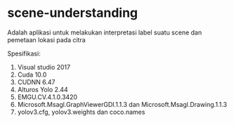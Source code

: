 # scene-understanding
Adalah aplikasi untuk melakukan interpretasi label suatu scene dan pemetaan lokasi pada citra


Spesifikasi:
1. Visual studio 2017
2. Cuda 10.0
3. CUDNN 6.47
4. Alturos Yolo 2.44
5. EMGU.CV.4.1.0.3420
6. Microsoft.Msagl.GraphViewerGDI.1.1.3 dan Microsoft.Msagl.Drawing.1.1.3
7. yolov3.cfg, yolov3.weights dan coco.names


